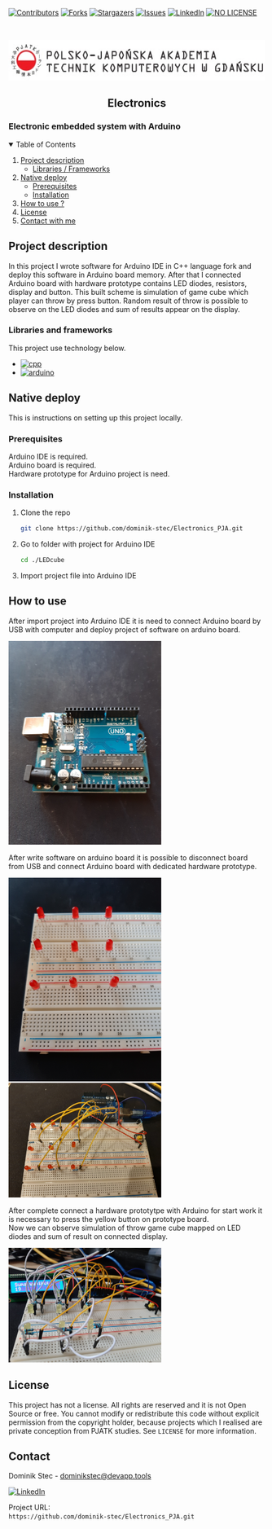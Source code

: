 <!--
*** Thanks for checking out c. If you have a suggestion
*** that would make this better, please fork the repo and create a pull request
*** or simply open an issue with the tag "enhancement".
*** Thanks again! Now go create something AMAZING! :D
-->

<!-- PROJECT SHIELDS -->
<!--
*** I'm using markdown "reference style" links for readability.
*** Reference links are enclosed in brackets [ ] instead of parentheses ( ).
*** See the bottom of this document for the declaration of the reference variables
*** for contributors-url, forks-url, etc. This is an optional, concise syntax you may use.
*** https://www.markdownguide.org/basic-syntax/#reference-style-links
-->

[![Contributors][contributors-shield]][contributors-url]
[![Forks][forks-shield]][forks-url]
[![Stargazers][stars-shield]][stars-url]
[![Issues][issues-shield]][issues-url]
[![LinkedIn][linkedin-shield]][linkedin-url]
[![NO LICENSE][license-shield]][license-url]

<!-- PROJECT LOGO -->
<br />
<p align="center">
  <a href="https://gdansk.pja.edu.pl/pl/">
    <img src="images/logo.jpg" alt="Logo" width="540" height="80">
  </a>

  <h2 align="center">Electronics</h2>

  <p align="center">
    <h3> Electronic embedded system with Arduino </h3>
    <!-- <br />
    <a href="https://github.com/dccstcc/ELK_PJATK"><strong>» go to CODE »</strong></a>
    <br />
    <br /> -->
    <!-- <a href="https://github.com/othneildrew/Best-README-Template">View Demo</a>
    ·
    <a href="https://github.com/othneildrew/Best-README-Template/issues">Report Bug</a>
    ·
    <a href="https://github.com/othneildrew/Best-README-Template/issues">Request Feature</a> -->
  </p>
</p>

<!-- TABLE OF CONTENTS -->
<details open="open">
  <summary>Table of Contents</summary>
  <ol>
    <li>
      <a href="#project-description">Project description</a>
      <ul>
        <li><a href="#libraries-and-frameworks">Libraries / Frameworks</a></li>
      </ul>
    </li>
    <li>
      <a href="native-deploy">Native deploy</a>
      <ul>
        <li><a href="#prerequisites">Prerequisites</a></li>
        <li><a href="#installation">Installation</a></li>
      </ul>
    </li>
    <li><a href="#how-to-use">How to use ?</a></li>
    <!-- <li><a href="#roadmap">Roadmap</a></li>
    <li><a href="#contributing">Contributing</a></li> -->
    <li><a href="#license">License</a></li>
    <li><a href="#contact">Contact with me</a></li>
    <!-- <li><a href="#acknowledgements">Acknowledgements</a></li> -->
  </ol>
</details>

<!-- ABOUT THE PROJECT -->

## Project description

In this project I wrote software for Arduino IDE in C++ language fork and deploy this software in Arduino board memory. After that I connected Arduino board with hardware prototype contains LED diodes, resistors, display and button. This built scheme is simulation of game cube which player can throw by press button. Random result of throw is possible to observe on the LED diodes and sum of results appear on the display.

### Libraries and frameworks

This project use technology below.

- [![cpp][cpp-shield]][cpp-url]
- [![arduino][arduino-shield]][arduino-url]

<!-- GETTING STARTED -->

## Native deploy

This is instructions on setting up this project locally.

### Prerequisites

Arduino IDE is required. <br/>
Arduino board is required. <br/>
Hardware prototype for Arduino project is need. <br/>

### Installation

1. Clone the repo
   ```sh
   git clone https://github.com/dominik-stec/Electronics_PJA.git
   ```
2. Go to folder with project for Arduino IDE
   ```sh
   cd ./LEDcube
   ```
3. Import project file into Arduino IDE

<!-- USAGE EXAMPLES -->

## How to use

After import project into Arduino IDE it is need to connect Arduino board by USB with computer and deploy project of software on arduino board.

<img src="images/2.jpg" width="300"/>

After write software on arduino board it is possible to disconnect board from USB and connect Arduino board with dedicated hardware prototype.

<img src="images/1.jpg" width="300"/>

<img src="images/3.jpg" width="300"/>

After complete connect a hardware prototytpe with Arduino for start work it is necessary to press the yellow button on prototype board. <br />
Now we can observe simulation of throw game cube mapped on LED diodes and sum of result on connected display.

<img src="images/4.jpg" width="300"/>

<!-- _For more examples, please refer to the [Documentation](https://example.com)_ -->

<!-- ROADMAP
## Roadmap

See the [open issues](https://github.com/othneildrew/Best-README-Template/issues) for a list of proposed features (and known issues).

-->

<!-- CONTRIBUTING
## Contributing

Contributions are what make the open source community such an amazing place to learn, inspire, and create. Any contributions you make are **greatly appreciated**.

1. Fork the Project
2. Create your Feature Branch (`git checkout -b feature/AmazingFeature`)
3. Commit your Changes (`git commit -m 'Add some AmazingFeature'`)
4. Push to the Branch (`git push origin feature/AmazingFeature`)
5. Open a Pull Request

-->

<!-- LICENSE -->

## License

This project has not a license.
All rights are reserved and it is not Open Source or free. You cannot modify or redistribute this code without explicit permission from the copyright holder, because projects which I realised are private conception from PJATK studies.
See `LICENSE` for more information.

<!-- CONTACT -->

## Contact

Dominik Stec - dominikstec@devapp.tools

[![LinkedIn][linkedin-shield]][linkedin-url]

Project URL:
<br />
`https://github.com/dominik-stec/Electronics_PJA.git`

<!-- ACKNOWLEDGEMENTS
## Acknowledgements
* [GitHub Emoji Cheat Sheet](https://www.webpagefx.com/tools/emoji-cheat-sheet)
* [Img Shields](https://shields.io)
* [Choose an Open Source License](https://choosealicense.com)
* [GitHub Pages](https://pages.github.com)
* [Animate.css](https://daneden.github.io/animate.css)
* [Loaders.css](https://connoratherton.com/loaders)
* [Slick Carousel](https://kenwheeler.github.io/slick)
* [Smooth Scroll](https://github.com/cferdinandi/smooth-scroll)
* [Sticky Kit](http://leafo.net/sticky-kit)
* [JVectorMap](http://jvectormap.com)
* [Font Awesome](https://fontawesome.com)

-->

<!-- MARKDOWN LINKS & IMAGES -->
<!-- https://www.markdownguide.org/basic-syntax/#reference-style-links -->

[contributors-shield]: https://img.shields.io/github/contributors/dominik-stec/Electronics_PJA.svg?style=for-the-badge
[contributors-url]: https://github.com/dominik-stec/Electronics_PJA/graphs/contributors
[forks-shield]: https://img.shields.io/github/forks/dominik-stec/Electronics_PJA.svg?style=for-the-badge
[forks-url]: https://github.com/dominik-stec/Electronics_PJA/network/members
[stars-shield]: https://img.shields.io/github/stars/dominik-stec/Electronics_PJA.svg?style=for-the-badge
[stars-url]: https://github.com/dominik-stec/Electronics_PJA/stargazers
[issues-shield]: https://img.shields.io/github/issues/dominik-stec/Electronics_PJA.svg?style=for-the-badge
[issues-url]: https://github.com/dominik-stec/Electronics_PJA/issues
[license-shield]: https://img.shields.io/badge/License-NONE-orange
[license-url]: https://github.com/dominik-stec/ELK_PJATK/blob/master/LICENSE.md
[linkedin-shield]: https://img.shields.io/badge/-LinkedIn-black.svg?style=for-the-badge&logo=linkedin&colorB=555
[linkedin-url]: https://www.linkedin.com/in/dominik-stec
[product-screenshot]: images/screenshot.png
[arduino-shield]: https://img.shields.io/badge/-Arduino-green
[arduino-url]: https://www.arduino.cc/
[cpp-shield]: https://img.shields.io/badge/-C++-blue
[cpp-url]: https://isocpp.org/
